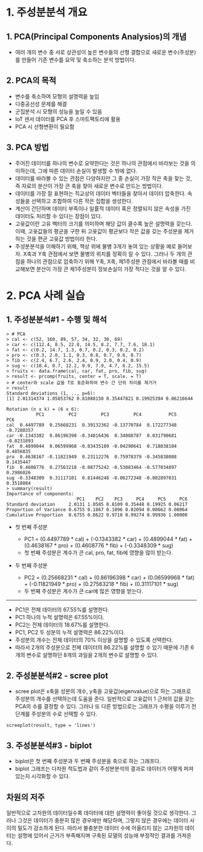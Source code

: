 # 1. 주성분분석 개요
## 1. PCA(Principal Components Analysios)의 개념
- 여러 개의 변수 중 서로 상관성이 높은 변수들의 선형 결합으로 새로운 변수(주성분)를 만들어 기존 변수를 요약 및 축소하는 분석 방법이다.

## 2. PCA의 목적
- 변수를 축소하여 모형의 설명력을 높임
- 다중공선성 문제를 해결
- 군집분석 시 모형의 성능을 높일 수 있음
- IoT 센서 데이터를 PCA 후 스마트팩토리에 활용
- PCA 시 선형변환이 필요함

## 3. PCA 방법
- 주어진 데이터를 하나의 변수로 요약한다는 것은 하나의 관점에서 바라보는 것을 의미하는데, 그에 따른 데이터 손실이 발생할 수 밖에 없다.
- 데이터를 바라볼 수 있는 관점은 다양하지만 그 중 손실이 가장 작은 축을 찾는 것, 즉 자료의 분산이 가장 큰 축을 찾아 새로운 변수로 만드는 방법이다.
- 데이터를 가장 잘 표현하는 직교상의 데이터 벡터들을 찾아서 데이터 압축한다. 속성들을 선택하고 조합하여 다른 작은 집합을 생성한다.
- 계산이 간단하며 데이터 부족이나 일률적 데이터 혹은 정렬되지 않은 속성을 가진 데이터도 처리할 수 있다는 장점이 있다.
- 고윳값이란 고유 벡터의 크기를 의미하며 해당 값이 클수록 높은 설명력을 갖는다. 이때, 고윳값들의 평균을 구한 뒤 고윳값이 평균보다 작은 값을 갖는 주성분을 제거하는 것을 편균 고윳값 방법이라 한다.
- 주성분분석을 이해하기 위해, 책상 위에 물병 3개가 놓여 있는 상황을 예로 들어보자. X축과 Y축 관점에서 보면 물병의 위치를 정확히 알 수 있다. 그러나 두 개의 관점을 하나의 관점으로 압축하기 위해 Y축, X축, 제1주성분 관점에서 바라볼 때를 비교해보면 분산이 가장 큰 제1주성분이 정보손실이 가장 적다는 것을 알 수 있다.

# 2. PCA 사례 실습
## 1. 주성분분석#1 - 수행 및 해석

```
> # PCA 
> cal <- c(52, 160, 89, 57, 34, 32, 30, 69)
> car <- c(112.4, 8.5, 22.8, 14.5, 8.2, 7.7, 7.6, 18.1)
> fat <- c(0.2, 14.7, 1.3, 0.7, 0.2, 0.3, 0.2, 0.2)
> pro <- c(0.3, 2.0, 1.1, 0.3, 0.8, 0.7, 0.6, 0.7)
> fib <- c(2.4, 6.7, 2.6, 2.4, 0.9, 2.0, 0.4, 0.9)
> sug <- c(10.4, 0.7, 12.2, 9.9, 7.9, 4.7, 6.2, 15.5)
> fruits <- data.frame(cal, car, fat, pro, fib, sug)
> result <- prcomp(fruits, center = T, scale. = T)
> # center와 scale 값을 T로 표준화하여 변수 간 단위 차이를 제거거
> result
Standard deviations (1, .., p=6):
[1] 2.01314374 1.05853762 0.81088150 0.35447821 0.19925394 0.06216644

Rotation (n x k) = (6 x 6):
           PC1         PC2         PC3         PC4          PC5        PC6
cal  0.4497789  0.25668231  0.39132362 -0.13770784  0.172277348 -0.7280357
car -0.1343382  0.86196398 -0.34816436  0.34088787  0.031790681 -0.0231893
fat  0.4899044  0.06599968 -0.03435189 -0.04290641  0.718838104  0.4856835
pro  0.4638167 -0.11821949  0.23112276  0.75978379 -0.345838088  0.1435447
fib  0.4608776  0.27563218 -0.08775242 -0.53083464 -0.577034897  0.2986026
sug -0.3348309  0.31117101  0.81446248 -0.06272348 -0.002897031  0.3518084
> summary(result)
Importance of components:
                          PC1    PC2    PC3     PC4     PC5     PC6
Standard deviation     2.0131 1.0585 0.8109 0.35448 0.19925 0.06217
Proportion of Variance 0.6755 0.1867 0.1096 0.02094 0.00662 0.00064
Cumulative Proportion  0.6755 0.8622 0.9718 0.99274 0.99936 1.00000
```

- 첫 번째 주성분
    - PC1 = (0.4497789 * cal) + (-0.1343382 * car) + (0.4899044 * fat) + (0.4638167 * pro) + (0.4608776 * fib) + (-0.3348309 * sug)
    - 첫 번째 주성분은 계수가 큰 cal, pro, fat, fib에 영향을 많이 받는다.

- 두 번째 주성분
    - PC2 = (0.25668231 * cal) + (0.86196398 * car) + (0.06599968 * fat) + (-0.11821949 * pro) + (0.27563218 * fib) + (0.31117101 * sug)
    - 두 번째 주성분은 게수가 큰 car에 많은 영향을 받는다.
---
- PC1은 전체 데이터의 67.55%를 설명한다.
- PC1 하나의 누적 설명력은 67.55%이다.
- PC2는 전체 데이터의 18.67%를 설명한다.
- PC1, PC2 두 성분의 누적 설명력은 86.22%이다.
- 주성분의 개수는 전체 데이터의 70% 이상을 설명할 수 있도록 선택한다.
- 따라서 2개의 주성분으로 전체 데이터의 86.22%를 설명할 수 있기 때문에 기존 6개의 변수로 설명하던 8개의 과일을 2개의 변수로 설명할 수 있다.

## 2. 주성분분석#2 - scree plot
- scree plot은 x축을 성분의 개수, y축을 고윳값(eigenvalue)으로 하는 그래프로 주성분의 개수를 선택하는데 도움을 준다. 일반적으로 고윳값이 1 근처의 값을 갖는 PCA의 수를 결정할 수 있다. 그러나 또 다른 방법으로는 그래프가 수평을 이루기 전 단계를 주성분의 수로 선택할 수 있다.

```
screeplot(result, type = 'lines')
```

## 3. 주성분분석#3 - biplot
- biplot은 첫 번째 주성분과 두 번째 주성분을 축으로 하는 그래프다.
- biplot 그래프는 다차원 척도법과 같이 주성분분석의 결과로 데이터가 어떻게 퍼져 있는지 시각화할 수 있다.

## 차원의 저주
일반적으로 고차원의 데이터일수록 데이터에 대한 설명력이 좋아질 것으로 생각한다. 그러나 그것은 데이터가 충분히 많은 경우에만 해당하며, 그렇지 않은 경우에는 데이터 사이의 밀도가 감소하게 된다. 따라서 불충분한 데이터 수에 어울리지 않는 고차원의 데이터는 설명에 있어서 근거가 부족해지며 구축된 모델의 성능에 부정적인 결과를 가져온다.

